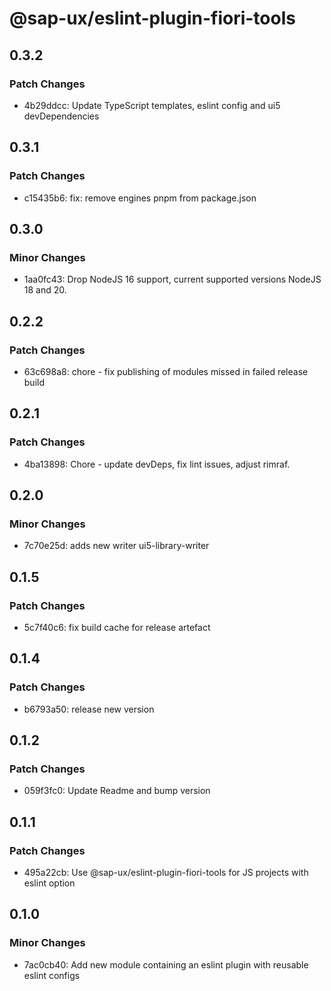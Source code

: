 # @sap-ux/eslint-plugin-fiori-tools

## 0.3.2

### Patch Changes

-   4b29ddcc: Update TypeScript templates, eslint config and ui5 devDependencies

## 0.3.1

### Patch Changes

-   c15435b6: fix: remove engines pnpm from package.json

## 0.3.0

### Minor Changes

-   1aa0fc43: Drop NodeJS 16 support, current supported versions NodeJS 18 and 20.

## 0.2.2

### Patch Changes

-   63c698a8: chore - fix publishing of modules missed in failed release build

## 0.2.1

### Patch Changes

-   4ba13898: Chore - update devDeps, fix lint issues, adjust rimraf.

## 0.2.0

### Minor Changes

-   7c70e25d: adds new writer ui5-library-writer

## 0.1.5

### Patch Changes

-   5c7f40c6: fix build cache for release artefact

## 0.1.4

### Patch Changes

-   b6793a50: release new version

## 0.1.2

### Patch Changes

-   059f3fc0: Update Readme and bump version

## 0.1.1

### Patch Changes

-   495a22cb: Use @sap-ux/eslint-plugin-fiori-tools for JS projects with eslint option

## 0.1.0

### Minor Changes

-   7ac0cb40: Add new module containing an eslint plugin with reusable eslint configs
